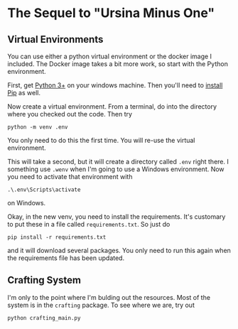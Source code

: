 # The Sequel to "Ursina Minus One"

## Virtual Environments

You can use either a python virtual environment or the docker image I included. The Docker image takes a bit more work, so start with the Python environment.

First, get [Python 3+](https://www.python.org/downloads/windows/) on your windows machine.  Then you'll need to [install Pip](https://pip.pypa.io/en/stable/installation/) as well.

Now create a virtual environment. From a terminal, do into the directory where you checked out the code.  Then try

```
python -m venv .env
```

You only need to do this the first time. You will re-use the virtual environment.

This will take a second, but it will create a directory called `.env` right there.  I something use `.wenv` when I'm going to use a Windows environment.  Now you need to activate that environment with

```
.\.env\Scripts\activate
```
on Windows.

Okay, in the new venv, you need to install the requirements. It's customary to put these in a file called `requirements.txt`.  So just do

```
pip install -r requirements.txt
```

and it will download several packages.  You only need to run this again when the requirements file has been updated.

## Crafting System

I'm only to the point where I'm bulding out the resources.  Most of the system is in the `crafting` package.  To see where we are, try out

```
python crafting_main.py
```